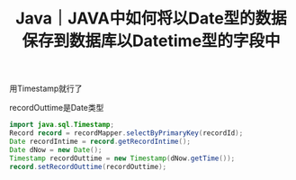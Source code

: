 ﻿---
layout: post
title: Java｜JAVA中如何将以Date型的数据保存到数据库以Datetime型的字段中
categories: [Java]
description: JAVA中如何将以Date型的数据保存到数据库以Datetime型的字段中
keywords: 编程语言, Java
mermaid: false
sequence: false
flow: false
mathjax: false
mindmap: false
mindmap2: false
---


用Timestamp就行了

recordOuttime是Date类型

```java
import java.sql.Timestamp;
Record record = recordMapper.selectByPrimaryKey(recordId);
Date recordIntime = record.getRecordIntime();
Date dNow = new Date();
Timestamp recordOuttime = new Timestamp(dNow.getTime());
record.setRecordOuttime(recordOuttime);
```

